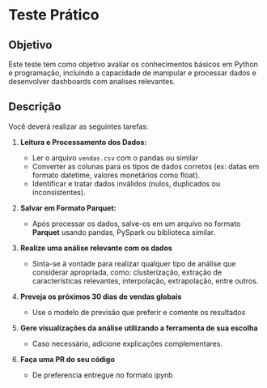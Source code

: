 # Teste Prático

## Objetivo

Este teste tem como objetivo avaliar os conhecimentos básicos em Python e programação, incluindo a capacidade de manipular e processar dados e desenvolver dashboards com analises relevantes.
## Descrição

Você deverá realizar as seguintes tarefas:

1. **Leitura e Processamento dos Dados:**
   - Ler o arquivo `vendas.csv` com o pandas ou similar
   - Converter as colunas para os tipos de dados corretos (ex: datas em formato datetime, valores monetários como float).
   - Identificar e tratar dados inválidos (nulos, duplicados ou inconsistentes).
   
2. **Salvar em Formato Parquet:**
   - Após processar os dados, salve-os em um arquivo no formato **Parquet** usando pandas, PySpark ou biblioteca similar.

3. **Realize uma análise relevante com os dados**
   - Sinta-se à vontade para realizar qualquer tipo de análise que considerar apropriada, como: clusterização, extração de características relevantes, interpolação, extrapolação, entre outros.
  
4. **Preveja os próximos 30 dias de vendas globais**
   - Use o modelo de previsão que preferir e comente os resultados

6. **Gere visualizações da análise utilizando a ferramenta de sua escolha**
   - Caso necessário, adicione explicações complementares.
   
7. **Faça uma PR do seu código**
   - De preferencia entregue no formato ipynb



